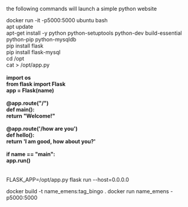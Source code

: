 the following commands will launch a simple python website

docker run -it -p5000:5000 ubuntu bash<br>
apt update<br>
apt-get install -y python python-setuptools python-dev build-essential python-pip python-mysqldb<br>
pip install flask<br>
pip install flask-mysql<br>
cd /opt<br>
cat > /opt/app.py<br>
<br>
<b>
import os<br>
from flask import Flask<br>
app = Flask(__name__)<br>
<br>
@app.route("/")<br>
def main():<br>
    return "Welcome!"<br>
<br>
    @app.route('/how are you')<br>
    def hello():<br>
        return 'I am good, how about you?'<br>
<br>
        if __name__ == "__main__":<br>
            app.run()<br>
</b>
<br>
<br>
FLASK_APP=/opt/app.py flask run --host=0.0.0.0

docker build -t name_emens:tag_bingo .
docker run name_emens -p5000:5000
